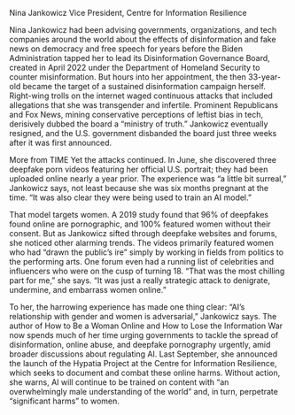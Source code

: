 Nina Jankowicz
Vice President, Centre for Information Resilience

Nina Jankowicz had been advising governments, organizations, and tech companies around the world about the effects of disinformation and fake news on democracy and free speech for years before the Biden Administration tapped her to lead its Disinformation Governance Board, created in April 2022 under the Department of Homeland Security to counter misinformation. But hours into her appointment, the then 33-year-old became the target of a sustained disinformation campaign herself. Right-wing trolls on the internet waged continuous attacks that included allegations that she was transgender and infertile. Prominent Republicans and Fox News, mining conservative perceptions of leftist bias in tech, derisively dubbed the board a “ministry of truth.” Jankowicz eventually resigned, and the U.S. government disbanded the board just three weeks after it was first announced.

More from TIME
Yet the attacks continued. In June, she discovered three deepfake porn videos featuring her official U.S. portrait; they had been uploaded online nearly a year prior. The experience was “a little bit surreal,” Jankowicz says, not least because she was six months pregnant at the time. “It was also clear they were being used to train an AI model.”

That model targets women. A 2019 study found that 96% of deepfakes found online are pornographic, and 100% featured women without their consent. But as Jankowicz sifted through deepfake websites and forums, she noticed other alarming trends. The videos primarily featured women who had “drawn the public’s ire” simply by working in fields from politics to the performing arts. One forum even had a running list of celebrities and influencers who were on the cusp of turning 18. “That was the most chilling part for me,” she says. “It was just a really strategic attack to denigrate, undermine, and embarrass women online.”

To her, the harrowing experience has made one thing clear: “AI’s relationship with gender and women is adversarial,” Jankowicz says. The author of How to Be a Woman Online and How to Lose the Information War now spends much of her time urging governments to tackle the spread of disinformation, online abuse, and deepfake pornography urgently, amid broader discussions about regulating AI. Last September, she announced the launch of the Hypatia Project at the Centre for Information Resilience, which seeks to document and combat these online harms. Without action, she warns, AI will continue to be trained on content with “an overwhelmingly male understanding of the world” and, in turn, perpetrate “significant harms” to women.

